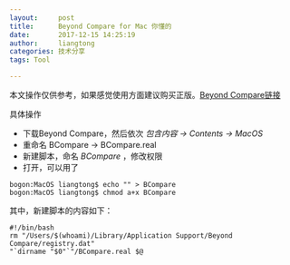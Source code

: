 ```yaml
---
layout:     post
title:      Beyond Compare for Mac 你懂的
date:       2017-12-15 14:25:19
author:     liangtong
categories: 技术分享
tags: Tool

---
```


本文操作仅供参考，如果感觉使用方面建议购买正版。[Beyond Compare链接](http://www.scootersoftware.com/)


具体操作 

 * 下载Beyond Compare，然后依次 *包含内容 -> Contents -> MacOS*
 * 重命名 BCompare -> BCompare.real
 * 新建脚本，命名 *BCompare* ，修改权限
 * 打开，可以用了


```base
bogon:MacOS liangtong$ echo "" > BCompare
bogon:MacOS liangtong$ chmod a+x BCompare
```
其中，新建脚本的内容如下：

```base
#!/bin/bash
rm "/Users/$(whoami)/Library/Application Support/Beyond Compare/registry.dat"
"`dirname "$0"`"/BCompare.real $@

```

